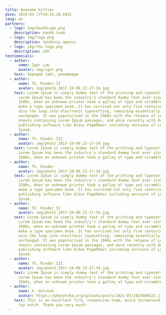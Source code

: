 ```yaml
---
title: Awesome kitties
date: 2019-03-17T19:31:20.591Z
lang: en
partners:
  - logo: img/kandkLogo.png
    description: kandk team
  - logo: img/logo.png
    description: tendency agency
  - logo: img/lhv-logo.png
    description: LHV
testimonials:
  - author:
      name: Igor Law
      avatar: img/igor.png
    text: Хороший сайт, рекомедую
  - author:
      name: Th. Rinder_II
      avatar: img/photo_2017-10-09_22-17-34.jpg
    text: Lorem Ipsum is simply dummy text of the printing and typesetting industry.
      Lorem Ipsum has been the industry's standard dummy text ever since the
      1500s, when an unknown printer took a galley of type and scrambled it to
      make a type specimen book. It has survived not only five centuries, but
      also the leap into electronic typesetting, remaining essentially
      unchanged. It was popularised in the 1960s with the release of Letraset
      sheets containing Lorem Ipsum passages, and more recently with desktop
      publishing software like Aldus PageMaker including versions of Lorem
      Ipsum.
  - author:
      name: Th. Rinder_III
      avatar: img/photo_2017-10-09_22-17-34.jpg
    text: Lorem Ipsum is simply dummy text of the printing and typesetting industry.
      Lorem Ipsum has been the industry's standard dummy text ever since the
      1500s, when an unknown printer took a galley of type and scrambled it to
  - author:
      name: Th. Rinder
      avatar: img/photo_2017-10-09_22-17-34.jpg
    text: Lorem Ipsum is simply dummy text of the printing and typesetting industry.
      Lorem Ipsum has been the industry's standard dummy text ever since the
      1500s, when an unknown printer took a galley of type and scrambled it to
      make a type specimen book. It has survived not only five centuries, but
      publishing software like Aldus PageMaker including versions of Lorem
      Ipsum.
  - author:
      name: Th. Rinder_II
      avatar: img/photo_2017-10-09_22-17-34.jpg
    text: Lorem Ipsum is simply dummy text of the printing and typesetting industry.
      Lorem Ipsum has been the industry's standard dummy text ever since the
      1500s, when an unknown printer took a galley of type and scrambled it to
      make a type specimen book. It has survived not only five centuries, but
      also the leap into electronic typesetting, remaining essentially
      unchanged. It was popularised in the 1960s with the release of Letraset
      sheets containing Lorem Ipsum passages, and more recently with desktop
      publishing software like Aldus PageMaker including versions of Lorem
      Ipsum.
  - author:
      name: Th. Rinder_III
      avatar: img/photo_2017-10-09_22-17-34.jpg
    text: Lorem Ipsum is simply dummy text of the printing and typesetting industry.
      Lorem Ipsum has been the industry's standard dummy text ever since the
      1500s, when an unknown printer took a galley of type and scrambled it to
  - author:
      name: K. Halchuk
      avatar: https://phonoteka.org/uploads/posts/2021-07/1625684522_13-phonoteka-org-p-kot-s-sigaretoi-art-krasivo-14.jpg
    text: This is an excellent firm, responsive team, quick turnaround, quality is
      top notch. Thank you very much!
---
```


